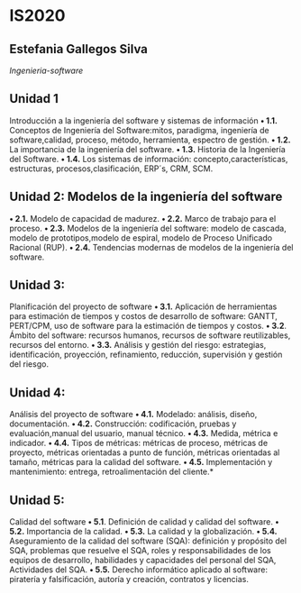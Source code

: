 # IS2020
## Estefania Gallegos Silva 
*Ingenieria-software*
## Unidad 1 
Introducción a la ingeniería del software y sistemas de información
**•	1.1.** 
Conceptos de Ingeniería del Software:mitos, paradigma, ingeniería de software,calidad, proceso, método, herramienta, espectro de gestión.
**•	1.2.** 
La importancia de la ingeniería del software.
**•	1.3.** 
Historia de la Ingeniería del Software.
**•	1.4.** 
Los sistemas de información: concepto,características, estructuras, procesos,clasificación, ERP´s, CRM, SCM.
## Unidad 2: Modelos de la ingeniería del software
**•	2.1.**
Modelo de capacidad de madurez.
**•	2.2.** 
Marco de trabajo para el proceso.
**•	2.3.**
Modelos de la ingeniería del software: modelo de cascada, modelo de prototipos,modelo de espiral, modelo de Proceso Unificado Racional (RUP).
**•	2.4.** 
Tendencias modernas de modelos de la ingeniería del software.
## Unidad 3:
Planificación del proyecto de software
**•	3.1.** 
Aplicación de herramientas para estimación de tiempos y costos de desarrollo de software: GANTT, PERT/CPM, uso de software para la estimación de tiempos y costos.
**•	3.2**.
Ámbito del software: recursos humanos, recursos de software reutilizables, recursos del entorno.
**•	3.3.**
Análisis y gestión del riesgo: estrategias, identificación, proyección, refinamiento, reducción, supervisión y gestión del riesgo.
## Unidad 4:
Análisis del proyecto de software
**•	4.1.**
Modelado: análisis, diseño, documentación.
**•	4.2.** 
Construcción: codificación, pruebas y evaluación,manual del usuario, manual técnico.
**•	4.3.** 
Medida, métrica e indicador.
**•	4.4.**
Tipos de métricas: métricas de proceso, métricas de proyecto, métricas orientadas a punto de función, métricas orientadas al tamaño, métricas para la calidad del software.
**•	4.5.**
Implementación y mantenimiento: entrega, retroalimentación del cliente.*
## Unidad 5:
Calidad del software
**•	5.1**.
Definición de calidad y calidad del software.
**•	5.2.** 
Importancia de la calidad.
**•	5.3.** 
La calidad y la globalización.
**•	5.4.** 
Aseguramiento de la calidad del software (SQA): definición y propósito del SQA, problemas que resuelve el SQA, roles y responsabilidades de los equipos de desarrollo, habilidades y capacidades del personal del SQA, Actividades del SQA.
**•	5.5.**
Derecho informático aplicado al software: piratería y falsificación, autoría y creación, contratos y licencias.

